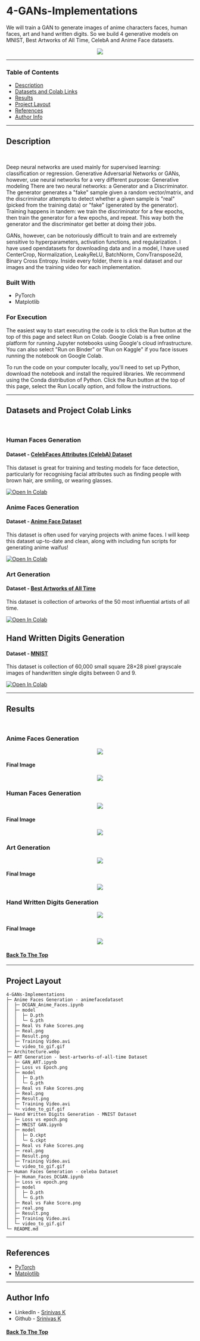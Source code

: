 # 4-GANs-Implementations

We will train a GAN to generate images of anime characters faces, human faces, art and hand written digits. So we build 4 generative models on MNIST, Best Artworks of All Time, CelebA and Anime Face datasets.

<p align="center">
  <img  src="Architecture.webp" > 
</p>

---

### Table of Contents

- [Description](#description)
- [Datasets and Colab Links](#Datasets-and-Project-Colab-Links)
- [Results](#results)
- [Project Layout](#project-layout)
- [References](#references)
- [Author Info](#author-info)

---

## Description

<br>

Deep neural networks are used mainly for supervised learning: classification or regression. Generative Adversarial Networks or GANs, however, use neural networks for a very different purpose: Generative modeling
There are two neural networks: a Generator and a Discriminator. The generator generates a "fake" sample given a random vector/matrix, and the discriminator attempts to detect whether a given sample is "real" (picked from the training data) or "fake" (generated by the generator). Training happens in tandem: we train the discriminator for a few epochs, then train the generator for a few epochs, and repeat. This way both the generator and the discriminator get better at doing their jobs.
<br>

GANs, however, can be notoriously difficult to train and are extremely sensitive to hyperparameters, activation functions, and regularization. I have used opendatasets for downloading data and in a model, I have used CenterCrop, Normalization, LeakyReLU, BatchNorm, ConvTranspose2d, Binary Cross Entropy. Inside every folder, there is a real dataset and our images and the training video for each implementation.



### Built With

- PyTorch
- Matplotlib



### For Execution

The easiest way to start executing the code is to click the Run button at the top of this page and select Run on Colab. Google Colab is a free online platform for running Jupyter notebooks using Google's cloud infrastructure. You can also select "Run on Binder" or "Run on Kaggle" if you face issues running the notebook on Google Colab. 

To run the code on your computer locally, you'll need to set up Python, download the notebook and install the required libraries. We recommend using the Conda distribution of Python. Click the Run button at the top of this page, select the Run Locally option, and follow the instructions.
<br>

---

## Datasets and Project Colab Links
<br> 

### Human Faces Generation

#### Dataset - [CelebFaces Attributes (CelebA) Dataset](https://www.kaggle.com/jessicali9530/celeba-dataset)

This dataset is great for training and testing models for face detection, particularly for recognising facial attributes such as finding people with brown hair, are smiling, or wearing glasses.

[![Open In Colab](https://colab.research.google.com/assets/colab-badge.svg)](https://colab.research.google.com/drive/18fLFoxI56ETCbLIDJKWTwTdvKfihKVnt?usp=sharing)


### Anime Faces Generation 

#### Dataset - [Anime Face Dataset](https://www.kaggle.com/splcher/animefacedataset)

This dataset is often used for varying projects with anime faces. I will keep this dataset up-to-date and clean, along with including fun scripts for generating anime waifus!

[![Open In Colab](https://colab.research.google.com/assets/colab-badge.svg)](https://colab.research.google.com/drive/1xFWyerR7-49Z-6lncSLfw_JJU8VUzhh5?usp=sharing)


### Art Generation 

#### Dataset - [Best Artworks of All Time](https://www.kaggle.com/ikarus777/best-artworks-of-all-time)

This dataset is collection of artworks of the 50 most influential artists of all time.

[![Open In Colab](https://colab.research.google.com/assets/colab-badge.svg)](https://colab.research.google.com/drive/1uUDzAK6St4_AZFu_uBVXQjxefGhNa8f4?usp=sharing)




## Hand Written Digits Generation

#### Dataset - [MNIST](https://pytorch.org/vision/stable/datasets.html#mnist)

This dataset is collection of 60,000 small square 28×28 pixel grayscale images of handwritten single digits between 0 and 9.

[![Open In Colab](https://colab.research.google.com/assets/colab-badge.svg)](https://colab.research.google.com/drive/1s-Nc5RwPNyd9enJ52TmucFZcuIzads8P?usp=sharing)





---

## Results
<br>

### Anime Faces Generation 

<p align="center">
    <img  src="Anime Faces Generation - animefacedataset\video_to_gif.gif" > 
</p>

#### Final Image 
<p align="center">
  <img  src="Anime Faces Generation - animefacedataset\Result.png" > 
</p>

### Human Faces Generation 

<p align="center">
    <img  src="Human Faces Generation - celeba Dataset\video_to_gif.gif" > 
</p>

#### Final Image
<p align="center">
  <img  src="Human Faces Generation - celeba Dataset\Result.png" > 
</p>

### Art Generation 

<p align="center">
    <img  src="ART Generation - best-artworks-of-all-time Dataset\video_to_gif.gif" > 
</p>

#### Final Image 
<p align="center">
  <img  src="ART Generation - best-artworks-of-all-time Dataset\Result.png" > 
</p>

### Hand Written Digits Generation 

<p align="center">
    <img  src="Hand Written Digits Generation - MNIST Dataset\video_to_gif.gif" > 
</p>

#### Final Image 
<p align="center">
  <img  src="Hand Written Digits Generation - MNIST Dataset\Result.png" > 
</p>




#### [Back To The Top](#4-GANs-Implementations)

---

## Project Layout

```
4-GANs-Implementations
├─ Anime Faces Generation - animefacedataset
│  ├─ DCGAN_Anime_Faces.ipynb
│  ├─ model
│  │  ├─ D.pth
│  │  └─ G.pth
│  ├─ Real Vs Fake Scores.png
│  ├─ Real.png
│  ├─ Result.png
│  ├─ Training Video.avi
│  └─ video_to_gif.gif
├─ Architecture.webp
├─ ART Generation - best-artworks-of-all-time Dataset
│  ├─ GAN_ART.ipynb
│  ├─ Loss vs Epoch.png
│  ├─ model
│  │  ├─ D.pth
│  │  └─ G.pth
│  ├─ Real vs Fake Scores.png
│  ├─ Real.png
│  ├─ Result.png
│  ├─ Training Video.avi
│  └─ video_to_gif.gif
├─ Hand Written Digits Generation - MNIST Dataset
│  ├─ Loss vs epoch.png
│  ├─ MNIST GAN.ipynb
│  ├─ model
│  │  ├─ D.ckpt
│  │  └─ G.ckpt
│  ├─ Real vs Fake Scores.png
│  ├─ real.png
│  ├─ Result.png
│  ├─ Training Video.avi
│  └─ video_to_gif.gif
├─ Human Faces Generation - celeba Dataset
│  ├─ Human_Faces_DCGAN.ipynb
│  ├─ Loss vs epoch.png
│  ├─ model
│  │  ├─ D.pth
│  │  └─ G.pth
│  ├─ Real vs Fake Score.png
│  ├─ real.png
│  ├─ Result.png
│  ├─ Training Video.avi
│  └─ video_to_gif.gif
└─ README.md

```
---

## References

- [PyTorch](https://pytorch.org/)
- [Matplotlib](https://matplotlib.org/)

---

## Author Info

- LinkedIn - [Srinivas K](https://www.linkedin.com/in/srinivas-konduri/)
- Github - [Srinivas K](https://github.com/srinivaskool)

#### [Back To The Top](#4-GANs-Implementations)




